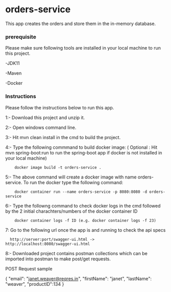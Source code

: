 # orders-service

This app creates the orders and store them in the in-memory database. 

### prerequisite

Please make sure following tools are installed in your local machine to run this project.

-JDK11

-Maven

-Docker

### Instructions

Please follow the instructions below to run this app.

1:- Download this project and unzip it.

2:- Open windows command line.

3:- Hit mvn clean install in the cmd to build the project.

4:- Type the following commmand to build docker image: ( Optional : Hit mvn spring-boot:run  to run the spring-boot app if docker is not installed in your local machine)

        docker image build -t orders-service .
        
5:- The above command will create a docker image with name orders-service. To run the docker type the following command:

        docker container run --name orders-service -p 8080:8080 -d orders-service

6:- Type the followng command to check docker logs in the cmd followed by the 2 initial charachters/numbers of the docker container ID

        docker container logs -f ID (e.g. docker container logs -f 23)
        
7: Go to the following url once the app is and running to check the api specs

      http://server:port/swagger-ui.html ->   http://localhost:8080/swagger-ui.html
      
8:- Downloaded project contains postman collections which can be imported into postman to make post/get requests.

POST Request sample 

{ "email": "janet.weaver@reqres.in", "firstName": "janet", "lastName": "weaver", "productID":134 }


